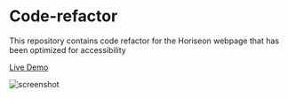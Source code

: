 # Code-refactor

This repository contains code refactor for the Horiseon webpage that has been optimized for accessibility

[Live Demo](https://meganann201.github.io/code-refactor/Develop)

![screenshot](https://meganann201.github.io/code-refactor/Develop/assets/images/screenshot.png)
